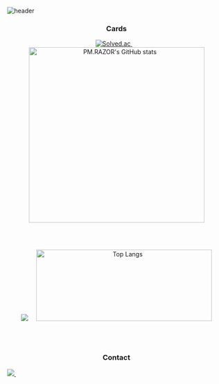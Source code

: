 <!-- 헤더 이미지 -->
![header](https://capsule-render.vercel.app/api?type=blur&color=timeGradient&height=200&animation=fadeIn&fontSize=40&fontAlignY=55&fontColor=ffffff&text=PM.RAZOR)

<h3 align="center">Cards</h3>
<div align="center">
  <a href="https://solved.ac/hslee1659">
    <img src="http://mazassumnida.wtf/api/v2/generate_badge?boj=hslee1659" alt="Solved.ac" />
  </a>
  &nbsp;&nbsp;&nbsp;
  <img src="https://github-readme-stats.vercel.app/api?username=PMRAZOR&show_icons=true&bg_color=30,e96443,904e95&title_color=fff&text_color=fff&icon_color=fff" width="405" alt="PM.RAZOR's GitHub stats" />
</div>

<br><br>

<div align="center">
  <img src="http://mazandi.herokuapp.com/api?handle=hslee1659&theme=warm"/>
  &nbsp;&nbsp;&nbsp;
  <img src="https://github-readme-stats.vercel.app/api/top-langs/?username=PMRAZOR&layout=compact" height="165" width="405" alt="Top Langs" />
</div>

<br><br>

<h3 align="center">Contact</h3>
<div align="left">
  <a href="https://www.youtube.com/channel/YOUR_CHANNEL_ID">
    <img src="https://img.shields.io/badge/YouTube-FF0000?style=for-the-badge&logo=youtube&logoColor=white" />&nbsp
  </a>
</div>
<!--
**PMRAZOR/PMRAZOR** is a ✨ _special_ ✨ repository because its `README.md` (this file) appears on your GitHub profile.

Here are some ideas to get you started:

- 🔭 I’m currently working on ...
- 🌱 I’m currently learning ...
- 👯 I’m looking to collaborate on ...
- 🤔 I’m looking for help with ...
- 💬 Ask me about ...
- 📫 How to reach me: ...
- 😄 Pronouns: ...
- ⚡ Fun fact: ...
-->
